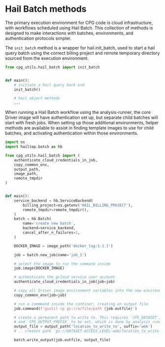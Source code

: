 # Hail Batch methods

The primary execution environment for CPG code is cloud infrastructure, with workflows
scheduled using Hail Batch. This collection of methods is designed to make interactions
with batches, environments, and authentication protocols simpler.

The `init_batch` method is a wrapper for hail.init_batch, used to start a hail query batch
using the correct billing project and remote temporary directory sourced from the execution
environment.

```python
from cpg_utils.hail_batch import init_batch


def main():
    # initiate a hail query back end
    init_batch()

    # hail object methods
    ...
```

When running a Hail Batch workflow using the analysis-runner, the core Driver image will
have authentication set up, but separate child batches will start with fresh jobs.
When setting up those additional environments, helper methods are available to assist in
finding template images to use for child batches, and activating authentication within
those environments.

```python
import os
import hailtop.batch as hb

from cpg_utils.hail_batch import (
    authenticate_cloud_credentials_in_job,
    copy_common_env,
    output_path,
    image_path,
    remote_tmpdir
)


def main():
    service_backend = hb.ServiceBackend(
        billing_project=os.getenv('HAIL_BILLING_PROJECT'),
        remote_tmpdir=remote_tmpdir(),
    )
    batch = hb.Batch(
        name='create new batch',
        backend=service_backend,
        cancel_after_n_failures=1,
    )

    DOCKER_IMAGE = image_path('docker_tag:1.1.1')

    job = batch.new_job(name='job_1')

    # select the image to run the command inside
    job.image(DOCKER_IMAGE)

    # authenticate the gcloud service user account
    authenticate_cloud_credentials_in_job(job=job)

    # copy all Driver image environment variables into the new environment
    copy_common_env(job=job)

    # run a commmand inside the continer, creating an output file
    job.command(f'gsutil cp gs://a/file/path {job.outfile}')

    # create a permanent path to write to. This requires `CPG_DATASET`, `CPG_ACCESS_LEVEL`,
    # and `CPG_OUTPUT_PREFIX` to be set, which is done by analysis_runner.
    output_file = output_path('location_to_write_to', suffix='web')
    # .. creates path `gs://DATASET-ACCESS_LEVEL-web/location_to_write_to`

    batch.write_output(job.outfile, output_file)
```
